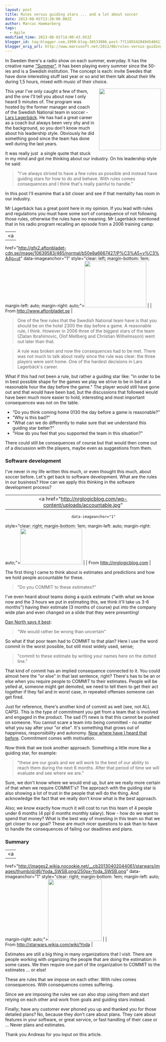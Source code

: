 ```yaml
---
layout: post
title: Rules versus guiding stars ... and a lot about soccer
date: 2013-08-01T13:20:00.002Z
author: Marcus Hammarberg
tags:
  - Agile
modified_time: 2013-08-01T14:00:43.953Z
blogger_id: tag:blogger.com,1999:blog-36533086.post-7711855420494540411
blogger_orig_url: http://www.marcusoft.net/2013/08/rules-versus-guiding-stars-and.html
---
```



<div>

In Sweden there's a radio show on each summer, everyday. It has the
creative name
<a href="http://sverigesradio.se/sida/default.aspx?programid=2071"
target="_blank">"Summer"</a>. It has been playing every summer since the
50-ies and is a Swedish institution. The concept is each: invite Swedes
that have done interesting stuff last year or so and let them talk about
their life during 1,5 hours, mixed with music of their choice.

<div class="separator" style="clear: both; text-align: center;">

<a href="http://www.rankopedia.com/CandidatePix/31646.gif"
data-imageanchor="1"
style="clear: right; float: right; margin-bottom: 1em; margin-left: 1em;"><img
src="http://www.rankopedia.com/CandidatePix/31646.gif" data-border="0"
width="200" height="200" /></a>

</div>

This year I've only caught a few of them, and the one I'll tell you
about now I only heard 5 minutes of. The program was hosted by the
former manager and coach of the Swedish National team in soccer -
<a href="http://en.wikipedia.org/wiki/Lars_Lagerb%C3%A4ck"
target="_blank">Lars Lagerbäck</a>. He has had a great career as a coach
but always been very shy and in the background, so you don't know much
about his leadership style. Obviously he did something good since the
team has done well during the last years.

It was really just  a single quote that stuck in my mind and got me
thinking about our industry. On his leadership style he said:

> "I've always strived to have a few rules as possible and instead have
> guiding stars for how to do and behave. With rules comes consequences
> and I think that's really painful to handle."

In this post I'll examine that a bit closer and see if that mentality
has room in our industry.

Mr Lagerbäck has a great point here in my
opinion. If you lead with rules and regulations you must have some sort
of consequence of not following those rules, otherwise the rules have no
meaning. Mr Lagerbäck mentioned that in his radio program recalling an
episode from a 2006 training camp:

|                                                                                                   |
|:-------------------------------------------------------------------------------------------------:|
|                                                 <a
  href="http://gfx2.aftonbladet-cdn.se/image/10639583/485/normal/b50e8a6667427/P%C3%A5+v%C3%A4g+ut"
                                        data-imageanchor="1"
        style="clear: left; margin-bottom: 1em; margin-left: auto; margin-right: auto;"><img
  src="http://gfx2.aftonbladet-cdn.se/image/10639583/485/normal/b50e8a6667427/P%C3%A5+v%C3%A4g+ut"
                          data-border="0" width="200" height="150" /></a>                           |
|                                  From <http://www.aftonbladet.se>                                   |

> One of the few rules that the Swedish National team have is that you
> should be on the hotel 2300 the day before a game. A reasonable rule,
> I think. However in 2006 three of the biggest stars of the team
> (Zlatan Ibrahimovic, Olof Mellberg and Christian Wilhelmsson) went out
> later than that.

> A rule was broken and now the consequences had to be met. There was
> not much to talk about really since the rule was clear: the three
> players were sent home. One of the hardest decisions in Lars
> Lagerbäck's career.

What if this had not been a rule, but rather a guiding star like: "in
order to be in best possible shape for the games we play we strive to be
in bed at a reasonable hour the day before the game." The player would
still have gone out and that would have been bad, but the discussions
that followed would have been much more easier to hold, interesting and
most important consequences was not on the table.

- "Do you think coming home 0130 the day before a game is reasonable?"
- "Why is this bad?"
- "What can we do differently to make sure that we understand this
    guiding star better?"
- "How do you feel that you supported the team in this situation?"

There could still be consequences of course but that would then come out
of a discussion with the players, maybe even as suggestions from them.

### Software development

<div>

I've never in my life written this much, or even thought this much,
about soccer before. Let's get back to software development. What are
the rules in our business? How can we apply this thinking in the
software development process?

</div>

<div>
</div>

|                                                                                       |
|:-------------------------------------------------------------------------------------:|
|          <a href="http://nrglogicblog.com/wp-content/uploads/accountable.jpg"
                                  data-imageanchor="1"
  style="clear: right; margin-bottom: 1em; margin-left: auto; margin-right: auto;"><img
            src="http://nrglogicblog.com/wp-content/uploads/accountable.jpg"
                    data-border="0" width="200" height="116" /></a>                     |
|                             From http://nrglogicblog.com                              |

<div>

The first thing I came to think about is estimates and predictions and
how we hold people accountable for these.

> "Do you COMMIT to these estimates?"

I've even heard about teams doing a quick estimate ("with what we know
now and the 3 hours we put in estimating this, we think it'll take us
3-6 months") having their estimate (3 months of course) put into the
company wide plan and even changed on a slide that they were
presenting!

</div>

<div>
</div>

<div>

<a href="https://vimeo.com/43603453" target="_blank">Dan North says it
best</a>:

</div>

> "We would rather be wrong than uncertain"

So what if that poor team had to COMMIT to that plan? Here I use the
word commit in the worst possible, but still most widely used, sense;

> "commit to these estimate by writing your names here on the dotted
> line."

That kind of commit has an implied consequence connected to it. You
could almost here the "or else" in that last sentence, right? There's
has to be an or else when you require people to COMMIT to their
estimates. People will be yelled at, someone might get demoted, we need
to tell them to get their act together if they fail and in worst case,
in repeated offenses someone can get fired.

Just for reference, there's another kind of commit as well (see, not ALL
CAPS). This is the type of commitment you get from a team that is
involved and engaged in the product. The sad (?) news is that this
cannot be pushed on someone. You cannot scare a team into being
committed - no matter what you say after your "or else". It's something
that grows out of happiness, responsibility and autonomy.
<a href="http://www.youtube.com/watch?v=u6XAPnuFjJc" target="_blank">Now
where have I heard that before</a>. Commitment comes with motivation.

Now think that we took another approach. Something a little more like a
guiding star, for example:

> "these are our goals and we will work to the best of our ability to
> reach them during the next 6 months. After that period of time we will
> evaluate and see where we are."  

Sure, we don't know where we would end up, but are we really more
certain of that when we require COMMIT's? The approach with the guiding
star is also showing a lot of trust in the people that will do the
thing. And acknowledge the fact that we really don't know what is the
best approach.

Also; we know exactly how much it will cost to run this team of 4 people
under 6 months (4 ppl *6 months* monthly salary). Now - how do we
want to spend that money? What is the best way of investing in this team
so that we get closer to our goal?
These are much nicer questions to ask than to have to handle the
consequences of failing our deadlines and plans.

### Summary

|                                                                                                                          |
|:------------------------------------------------------------------------------------------------------------------------:|
|                                                            <a
  href="http://images2.wikia.nocookie.net/__cb20130402044061/starwars/images/thumb/d/d6/Yoda_SWSB.png/250px-Yoda_SWSB.png"
                                                    data-imageanchor="1"
                   style="clear: right; margin-bottom: 1em; margin-left: auto; margin-right: auto;"><img
  src="http://images2.wikia.nocookie.net/__cb20130402044061/starwars/images/thumb/d/d6/Yoda_SWSB.png/250px-Yoda_SWSB.png"
                                      data-border="0" width="173" height="200" /></a>                                      |
|                                         From <http://starwars.wikia.com/wiki/Yoda>                                         |

<div style="text-align: left;">

Estimates are still a big thing in many organizations that I visit.
There are people working with organizing the people that are doing the
estimation in some cases. We then require one part of the organization
to COMMIT to the estimates ... or else!

</div>

<div style="text-align: left;">
</div>

<div style="text-align: left;">

These are rules that we impose on each other. With rules comes
consequences. With consequences comes suffering.

</div>

<div style="text-align: left;">
</div>

<div style="text-align: left;">

Since we are imposing the rules we can also stop using them and start
relying on each other and work from goals and guiding stars instead.

</div>

Finally; have any customer ever phoned you up and thanked you for those
detailed plans? No, because they don't care about plans. They care about
features in your software, or great service, or fast handling of their
case or ... Never plans and estimates.

Thank you Andreas for you input on this article.

</div>
